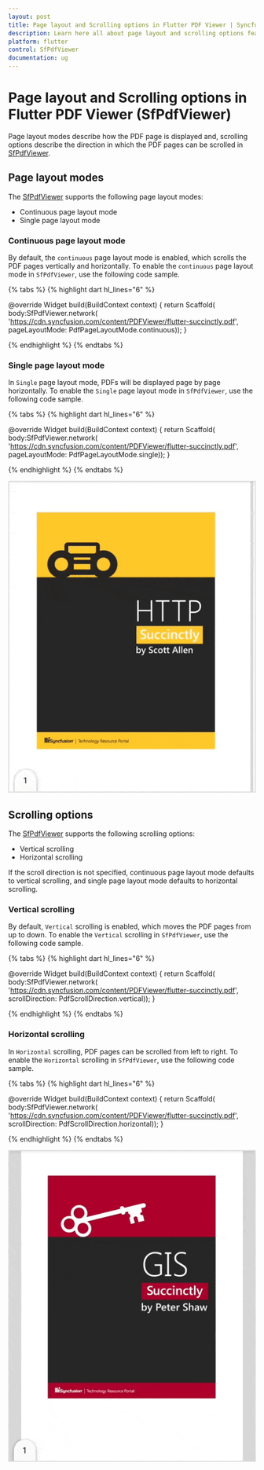 ```yaml
---
layout: post
title: Page layout and Scrolling options in Flutter PDF Viewer | Syncfusion
description: Learn here all about page layout and scrolling options feature of Syncfusion<sup>&reg;</sup> Flutter PDF Viewer (SfPdfViewer) widget and more.
platform: flutter
control: SfPdfViewer
documentation: ug
---
```


# Page layout and Scrolling options in Flutter PDF Viewer (SfPdfViewer)

Page layout modes describe how the PDF page is displayed and, scrolling options describe the direction in which the PDF pages can be scrolled in [SfPdfViewer](https://pub.dev/documentation/syncfusion_flutter_pdfviewer/latest/pdfviewer/SfPdfViewer-class.html).

## Page layout modes

The [SfPdfViewer](https://pub.dev/documentation/syncfusion_flutter_pdfviewer/latest/pdfviewer/SfPdfViewer-class.html) supports the following page layout modes:

* Continuous page layout mode
* Single page layout mode

### Continuous page layout mode

By default, the `continuous` page layout mode is enabled, which scrolls the PDF pages vertically and horizontally. To enable the `continuous` page layout mode in `SfPdfViewer`, use the following code sample.

{% tabs %}
{% highlight dart hl_lines="6" %}

@override
Widget build(BuildContext context) {
  return Scaffold(
      body:SfPdfViewer.network(
              'https://cdn.syncfusion.com/content/PDFViewer/flutter-succinctly.pdf',
              pageLayoutMode: PdfPageLayoutMode.continuous));
}

{% endhighlight %}
{% endtabs %}

### Single page layout mode

In `Single` page layout mode, PDFs will be displayed page by page horizontally. To enable the `Single` page layout mode in `SfPdfViewer`, use the following code sample.

{% tabs %}
{% highlight dart hl_lines="6" %}

@override
Widget build(BuildContext context) {
  return Scaffold(
      body:SfPdfViewer.network(
              'https://cdn.syncfusion.com/content/PDFViewer/flutter-succinctly.pdf',
              pageLayoutMode: PdfPageLayoutMode.single));
}

{% endhighlight %}
{% endtabs %}

![Single page layout mode in Flutter PDF Viewer.](images/page-layout-and-scroll-direction/flutter-pdf-viewer-page-by-page.gif)

## Scrolling options

The [SfPdfViewer](https://pub.dev/documentation/syncfusion_flutter_pdfviewer/latest/pdfviewer/SfPdfViewer-class.html) supports the following scrolling options:

* Vertical scrolling
* Horizontal scrolling

If the scroll direction is not specified, continuous page layout mode defaults to vertical scrolling, and single page layout mode defaults to horizontal scrolling.

### Vertical scrolling

By default, `Vertical` scrolling is enabled, which moves the PDF pages from up to down. To enable the `Vertical` scrolling in `SfPdfViewer`, use the following code sample.

{% tabs %}
{% highlight dart hl_lines="6" %}

@override
Widget build(BuildContext context) {
  return Scaffold(
      body:SfPdfViewer.network(
              'https://cdn.syncfusion.com/content/PDFViewer/flutter-succinctly.pdf',
              scrollDirection: PdfScrollDirection.vertical));
}

{% endhighlight %}
{% endtabs %}

### Horizontal scrolling

In `Horizontal` scrolling, PDF pages can be scrolled from left to right. To enable the `Horizontal` scrolling in `SfPdfViewer`, use the following code sample.

{% tabs %}
{% highlight dart hl_lines="6" %}

@override
Widget build(BuildContext context) {
  return Scaffold(
      body:SfPdfViewer.network(
              'https://cdn.syncfusion.com/content/PDFViewer/flutter-succinctly.pdf',
              scrollDirection: PdfScrollDirection.horizontal));
}

{% endhighlight %}
{% endtabs %}

![Horizontal scrolling in Flutter PDF Viewer.](images/page-layout-and-scroll-direction/flutter-pdf-viewer-horizontal-scrolling.gif)